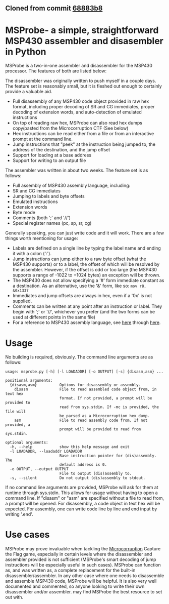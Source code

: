 ## Cloned from commit [68883b8](https://github.com/Swiftloke/MSProbe/tree/68883b82aa7a853c48463ef90fe5d1c64ceb0468)

# MSProbe- a simple, straightforward MSP430 assembler and disasembler in Python

MSProbe is a two-in-one assembler and disassembler for the MSP430 processor. The features of both are listed below:

The disassembler was originally written to push myself in a couple days. The feature set is reasonably small, but it is fleshed out enough to certainly provide a valuable aid.

* Full disassembly of any MSP430 code object provided in raw hex format, including proper decoding of SR and CG immediates, proper decoding of extension words, and auto-detection of emulated instructions
* On top of reading raw hex, MSProbe can also read hex dumps copy/pasted from the Microcorruption CTF (See below)
* Hex instructions can be read either from a file or from an interactive prompt at the command line.
* Jump instructions that "peek" at the instruction being jumped to, the address of the destination, and the jump offset
* Support for loading at a base address
* Support for writing to an output file

The assembler was written in about two weeks. The feature set is as follows:

* Full assembly of MSP430 assembly language, including:
* SR and CG immediates
* Jumping to labels and byte offsets
* Emulated instructions
* Extension words
* Byte mode
* Comments (both ';' and '//')
* Special register names (pc, sp, sr, cg)

Generally speaking, you can just write code and it will work. There are a few things worth mentioning for usage:
* Labels are defined on a single line by typing the label name and ending it with a colon (':').
* Jump instructions can jump either to a raw byte offset (what the MSP430 supports) or to a label, the offset of which will be resolved by the assembler. However, if the offset is odd or too large (the MSP430 supports a range of -1022 to +1024 bytes) an exception will be thrown.
* The MSP430 does not allow specifying a '#' form immediate constant as a destination. As an alternative, use the '&' form, like so: ``mov r8, &0x1337``
* Immediates and jump offsets are always in hex, even if a '0x' is not supplied.
* Comments can be written at any point after an instruction or label. They begin with ';' or '//', whichever you prefer (and the two forms can be used at different points in the same file)
* For a reference to MSP430 assembly language, see [here](http://mspgcc.sourceforge.net/manual/c68.html) through [here](http://mspgcc.sourceforge.net/manual/x223.html).



# Usage
No building is required, obviously. The command line arguments are as follows:

```
usage: msprobe.py [-h] [-l LOADADDR] [-o OUTPUT] [-s] {disasm,asm} ...

positional arguments:
  {disasm,asm}          Options for disassembly or assembly.
    disasm              File to read assembled code object from, in text hex
                        format. If not provided, a prompt will be provided to
                        read from sys.stdin. If -mc is provided, the file will
                        be parsed as a Microcorruption hex dump.
    asm                 File to read assembly code from. If not provided, a
                        prompt will be provided to read from sys.stdin.

optional arguments:
  -h, --help            show this help message and exit
  -l LOADADDR, --loadaddr LOADADDR
                        Base instruction pointer for (dis)assembly. The
                        default address is 0.
  -o OUTPUT, --output OUTPUT
                        File to output (dis)assembly to.
  -s, --silent          Do not output (dis)assembly to stdout.
```

If no command line arguments are provided, MSProbe will ask for them at runtime through sys.stdin. This allows for usage without having to open a command line. If "disasm" or "asm" are specified without a file to read from, a prompt will be opened. For disassembly, a code object in text hex will be expected. For assembly, one can write code line by line and end input by writing '.end'.

# Use cases
MSProbe may prove invaluable when tackling the [Microcorruption](https://microcorruption.com/login) Capture the Flag game, especially in certain levels where the disassembler and assembler provided is not sufficient (MSProbe's smart decoding of jump instructions will be especially useful in such cases). MSProbe can function as, and was written as, a complete replacement for the built-in disassembler/assembler.
In any other case where one needs to disassemble and assemble MSP430 code, MSProbe will be helpful.
It is also very well documented and commented, so anyone looking to write their own disassembler and/or assembler. may find MSProbe the best resource to set out with.
